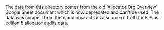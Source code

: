 The data from this directory comes from the old 'Allocator Org Overview' Google Sheet document which is now deprecated and can't be used.
The data was scraped from there and now acts as a source of truth for FilPlus edition 5 allocator audits data.
